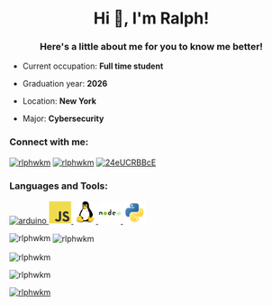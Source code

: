 <h1 align="center">Hi 👋, I'm Ralph!</h1>
<h3 align="center">Here's a little about me for you to know me better!</h3>

- Current occupation: **Full time student**

- Graduation year: **2026**

- Location: **New York**

- Major: **Cybersecurity**

<h3 align="left">Connect with me:</h3>
<p align="left">
<a href="https://twitter.com/rlphwkm" target="blank"><img align="center" src="https://raw.githubusercontent.com/rahuldkjain/github-profile-readme-generator/master/src/images/icons/Social/twitter.svg" alt="rlphwkm" height="30" width="40" /></a>
<a href="https://instagram.com/rlphwkm" target="blank"><img align="center" src="https://raw.githubusercontent.com/rahuldkjain/github-profile-readme-generator/master/src/images/icons/Social/instagram.svg" alt="rlphwkm" height="30" width="40" /></a>
<a href="https://discord.gg/24eUCRBBcE" target="blank"><img align="center" src="https://raw.githubusercontent.com/rahuldkjain/github-profile-readme-generator/master/src/images/icons/Social/discord.svg" alt="24eUCRBBcE" height="30" width="40" /></a>
</p>

<h3 align="left">Languages and Tools:</h3>
<p align="left"> <a href="https://www.arduino.cc/" target="_blank" rel="noreferrer"> <img src="https://cdn.worldvectorlogo.com/logos/arduino-1.svg" alt="arduino" width="40" height="40"/> </a> <a href="https://developer.mozilla.org/en-US/docs/Web/JavaScript" target="_blank" rel="noreferrer"> <img src="https://raw.githubusercontent.com/devicons/devicon/master/icons/javascript/javascript-original.svg" alt="javascript" width="40" height="40"/> </a> <a href="https://www.linux.org/" target="_blank" rel="noreferrer"> <img src="https://raw.githubusercontent.com/devicons/devicon/master/icons/linux/linux-original.svg" alt="linux" width="40" height="40"/> </a> <a href="https://nodejs.org" target="_blank" rel="noreferrer"> <img src="https://raw.githubusercontent.com/devicons/devicon/master/icons/nodejs/nodejs-original-wordmark.svg" alt="nodejs" width="40" height="40"/> </a> <a href="https://www.python.org" target="_blank" rel="noreferrer"> <img src="https://raw.githubusercontent.com/devicons/devicon/master/icons/python/python-original.svg" alt="python" width="40" height="40"/> </a> </p>

<p><img align="left" src="https://github-readme-stats.vercel.app/api/top-langs?username=rlphwkm&show_icons=true&locale=en&layout=compact" alt="rlphwkm" /></p>

<p>&nbsp;<img align="center" src="https://github-readme-stats.vercel.app/api?username=rlphwkm&show_icons=true&locale=en" alt="rlphwkm" /></p>

<p><img align="center" src="https://github-readme-streak-stats.herokuapp.com/?user=rlphwkm&" alt="rlphwkm" /></p>

<p align="left"> <img src="https://komarev.com/ghpvc/?username=rlphwkm&label=Profile%20views&color=0e75b6&style=flat" alt="rlphwkm" /> </p>

<p align="left"> <a href="https://twitter.com/rlphwkm" target="blank"><img src="https://img.shields.io/twitter/follow/rlphwkm?logo=twitter&style=for-the-badge" alt="rlphwkm" /></a> </p>
